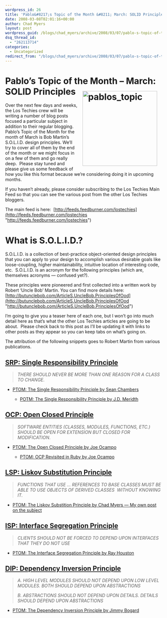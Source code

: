 ```yaml
---
wordpress_id: 26
title: 'Pablo&#8217;s Topic of the Month &#8211; March: SOLID Principles'
date: 2008-03-08T02:01:16+00:00
author: Chad Myers
layout: post
wordpress_guid: /blogs/chad_myers/archive/2008/03/07/pablo-s-topic-of-the-month-march-solid-principles.aspx
dsq_thread_id:
  - "262113714"
categories:
  - Uncategorized
redirect_from: "/blogs/chad_myers/archive/2008/03/07/pablo-s-topic-of-the-month-march-solid-principles.aspx/"
---
```

# Pablo&#8217;s Topic of the Month &#8211; March: SOLID Principles[<img style="border-top-width: 0px;border-left-width: 0px;border-bottom-width: 0px;margin: 15px;border-right-width: 0px" height="240" alt="pablos_topic" src="http://lostechies.com/content/chadmyers/uploads/2011/03PablosTopicoftheMonthMarchSOLIDPrinciple_12781/pablos_topic_thumb.png" width="240" align="right" border="0" />](http://lostechies.com/content/chadmyers/uploads/2011/03PablosTopicoftheMonthMarchSOLIDPrinciple_12781/pablos_topic_2.png)

Over the next few days and weeks, the Los Techies crew will be writing a number of blog posts focused a particular subject in addition to their regular blogging.&nbsp; Pablo&#8217;s Topic of the Month for the month of March is Bob Martin&#8217;s S.O.L.I.D. design principles. We&#8217;ll try to cover all of them by the end of the month or we might focus in on a few of them and go really deep.&nbsp; Please stay tuned and please give us some feedback of how you like this format because we&#8217;re considering doing it in upcoming months.

If you haven&#8217;t already, please consider subscribing to the Los Techies Main Feed so that you can see the various post from the other Los Techies bloggers.

The main feed is here:&nbsp; [http://feeds.feedburner.com/lostechies](http://feeds.feedburner.com/lostechies "http://feeds.feedburner.com/lostechies")&nbsp;

# What is S.O.L.I.D.? 

S.O.L.I.D. is a collection of best-practice object-oriented design principles that you can apply to your design to accomplish various desirable goals like loose-coupling, higher maintainability, intuitive location of interesting code, etc.&nbsp; S.O.L.I.D. is an acronym for the following principles (which are, themselves acronyms &#8212; confused yet?).

These principles were pioneered and first collected into a written work by Robert &#8216;Uncle Bob&#8217; Martin. You can find more details here: [http://butunclebob.com/ArticleS.UncleBob.PrinciplesOfOod](http://butunclebob.com/ArticleS.UncleBob.PrinciplesOfOod "http://butunclebob.com/ArticleS.UncleBob.PrinciplesOfOod")

I&#8217;m going to give you a teaser here of each one, but I won&#8217;t go into much detail here as that&#8217;s what the other Los Techies articles are going to be about.&nbsp; Please check back to this post as I&#8217;ll be updating it with links to other posts as they appear so you can keep tabs on what&#8217;s going on.&nbsp; 

The attribution of the following snippets goes to Robert Martin from various publications.

## [SRP: Single Responsibility Principle](http://www.objectmentor.com/resources/articles/srp.pdf)

> _THERE SHOULD NEVER BE MORE THAN ONE REASON FOR A CLASS TO CHANGE._

  * [PTOM: The Single Responsibility Principle by Sean Chambers](http://www.lostechies.com/blogs/sean_chambers/archive/2008/03/15/ptom-single-responsibility-principle.aspx)
    
      * [POTM: The Single Responsibility Principle by J.D. Meridth](http://lostechies.com/blogs/jason_meridth/archive/2008/03/26/ptom-single-responsibility-principle.aspx)</ul> 
    
    ## [OCP: Open Closed Principle](http://www.objectmentor.com/resources/articles/ocp.pdf)
    
    > _SOFTWARE ENTITIES (CLASSES, MODULES, FUNCTIONS, ETC.) SHOULD BE OPEN FOR EXTENSION BUT CLOSED FOR MODIFICATION_. 
    
      * [PTOM: The Open Closed Principle by Joe Ocampo](http://www.lostechies.com/blogs/joe_ocampo/archive/2008/03/21/ptom-the-open-closed-principle.aspx) 
          * [PTOM: OCP Revisited in Ruby by Joe Ocampo](http://www.lostechies.com/blogs/joe_ocampo/archive/2008/03/30/ptom-ocp-revisited-in-ruby.aspx)</ul> 
        ## [LSP: Liskov Substitution Principle](http://www.objectmentor.com/resources/articles/lsp.pdf)
        
        > _FUNCTIONS THAT USE &#8230; REFERENCES TO BASE CLASSES MUST BE ABLE TO USE OBJECTS OF DERIVED CLASSES&nbsp; WITHOUT KNOWING IT._
        
          * [PTOM: The Liskov Substition Principle by Chad Myers &#8212; My own post on the subject](http://www.lostechies.com/blogs/chad_myers/archive/2008/03/09/ptom-the-liskov-substitution-principle.aspx)
        ## [ISP: Interface Segregation Principle](http://www.objectmentor.com/resources/articles/isp.pdf)
        
        > _CLIENTS SHOULD NOT BE FORCED TO DEPEND UPON INTERFACES THAT THEY DO NOT USE_
        
          * [PTOM: The Interface Segregation Principle by Ray Houston](http://www.lostechies.com/blogs/rhouston/archive/2008/03/14/ptom-the-interface-segregation-principle.aspx)
        ## [DIP: Dependency Inversion Principle](http://www.objectmentor.com/resources/articles/dip.pdf)
        
        > _A. HIGH LEVEL MODULES SHOULD NOT DEPEND UPON LOW LEVEL MODULES. BOTH SHOULD DEPEND UPON ABSTRACTIONS_
        > 
        > _B. ABSTRACTIONS SHOULD NOT DEPEND UPON DETAILS. DETAILS SHOULD DEPEND UPON ABSTRACTIONS_
        
          * [PTOM: The Dependency Inversion Principle by Jimmy Bogard](http://www.lostechies.com/blogs/jimmy_bogard/archive/2008/03/31/ptom-the-dependency-inversion-principle.aspx)